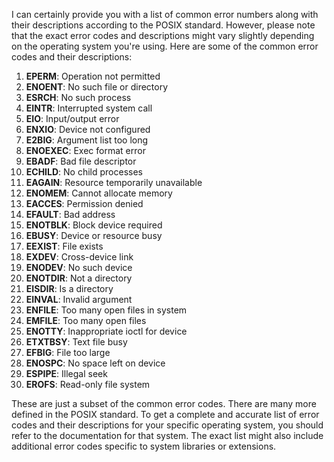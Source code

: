I can certainly provide you with a list of common error numbers along with their descriptions according to the POSIX standard. However, please note that the exact error codes and descriptions might vary slightly depending on the operating system you're using. Here are some of the common error codes and their descriptions:

1. **EPERM**: Operation not permitted
2. **ENOENT**: No such file or directory
3. **ESRCH**: No such process
4. **EINTR**: Interrupted system call
5. **EIO**: Input/output error
6. **ENXIO**: Device not configured
7. **E2BIG**: Argument list too long
8. **ENOEXEC**: Exec format error
9. **EBADF**: Bad file descriptor
10. **ECHILD**: No child processes
11. **EAGAIN**: Resource temporarily unavailable
12. **ENOMEM**: Cannot allocate memory
13. **EACCES**: Permission denied
14. **EFAULT**: Bad address
15. **ENOTBLK**: Block device required
16. **EBUSY**: Device or resource busy
17. **EEXIST**: File exists
18. **EXDEV**: Cross-device link
19. **ENODEV**: No such device
20. **ENOTDIR**: Not a directory
21. **EISDIR**: Is a directory
22. **EINVAL**: Invalid argument
23. **ENFILE**: Too many open files in system
24. **EMFILE**: Too many open files
25. **ENOTTY**: Inappropriate ioctl for device
26. **ETXTBSY**: Text file busy
27. **EFBIG**: File too large
28. **ENOSPC**: No space left on device
29. **ESPIPE**: Illegal seek
30. **EROFS**: Read-only file system

These are just a subset of the common error codes. There are many more defined in the POSIX standard. To get a complete and accurate list of error codes and their descriptions for your specific operating system, you should refer to the documentation for that system. The exact list might also include additional error codes specific to system libraries or extensions.